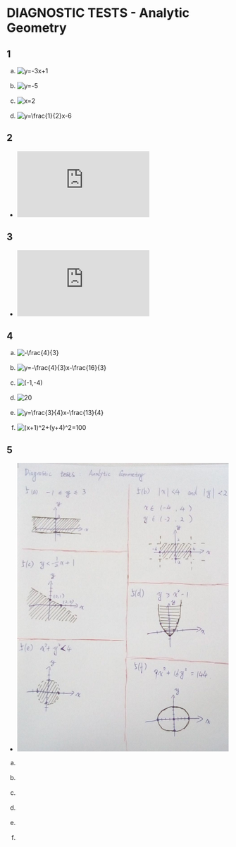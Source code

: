 # DIAGNOSTIC TESTS - Analytic Geometry

## 1
<ol type="a">
  <li><img title="y=-3x+1" src="https://latex.codecogs.com/gif.latex?y%3D-3x&plus;1"/></li><br>
  <li><img title="y=-5" src="https://latex.codecogs.com/gif.latex?y%3D-5"/></li><br>
  <li><img title="x=2" src="https://latex.codecogs.com/gif.latex?x%3D2"/></li><br>
  <li><img title="y=\frac{1}{2}x-6" src="https://latex.codecogs.com/gif.latex?y%3D%5Cfrac%7B1%7D%7B2%7Dx-6"/></li>
</ol>

## 2

* ![(x+1)^2+(y-4)^2=52](https://latex.codecogs.com/gif.latex?%28x&plus;1%29%5E2&plus;%28y-4%29%5E2%3D52)

## 3

* ![center=(3,-5)\ radius=5](https://latex.codecogs.com/gif.latex?%5C%5C%20center%3D%283%2C-5%29%20%5C%5C%20radius%3D5)

## 4
<ol type="a">
  <li><img title="-\frac{4}{3}" src="https://latex.codecogs.com/gif.latex?-%5Cfrac%7B4%7D%7B3%7D"/></li><br>
  <li><img title="y=-\frac{4}{3}x-\frac{16}{3}" src="https://latex.codecogs.com/gif.latex?%5C%5C%20y%3D-%5Cfrac%7B4%7D%7B3%7Dx-%5Cfrac%7B16%7D%7B3%7D%20%5C%5C%20%5C%5C%20x-intercept%3D%28-4%2C0%29%20%5C%5C%20%5C%5C%20y-intercept%3D%280%2C-%5Cfrac%7B16%7D%7B3%7D%29"/></li><br>
  <li><img title="(-1,-4)" src="https://latex.codecogs.com/gif.latex?%28-1%2C-4%29"/></li><br>
  <li><img title="20" src="https://latex.codecogs.com/gif.latex?20"/></li><br>
  <li><img title="y=\frac{3}{4}x-\frac{13}{4}" src="https://latex.codecogs.com/gif.latex?y%3D%5Cfrac%7B3%7D%7B4%7Dx-%5Cfrac%7B13%7D%7B4%7D"/></li><br>
  <li><img title="(x+1)^2+(y+4)^2=100" src="https://latex.codecogs.com/gif.latex?%28x&plus;1%29%5E2&plus;%28y&plus;4%29%5E2%3D100"/></li>
</ol>

## 5

* ![DiagnosticTests_AnalyticGeometry_5_Answers](../pics/00_DiagnosticTests_AnalyticGeometry_5.jpg)

<ol type="a">
  <li><img title="" src=""/></li><br>
  <li><img title="" src=""/></li><br>
  <li><img title="" src=""/></li><br>
  <li><img title="" src=""/></li><br>
  <li><img title="" src=""/></li><br>
  <li><img title="" src=""/></li>
</ol>

<!---

## TODO
<ol type="a">
  <li><img title="" src=""/></li><br>
  <li><img title="" src=""/></li>
</ol>

<li></li><br>

<li><img title="" src=""/></li><br>

%5C%20%7B%5Ccolor%7Bred%7D%28Incorrect%29%7D

\ {\color{red}Incorrect}

![]()

--->

